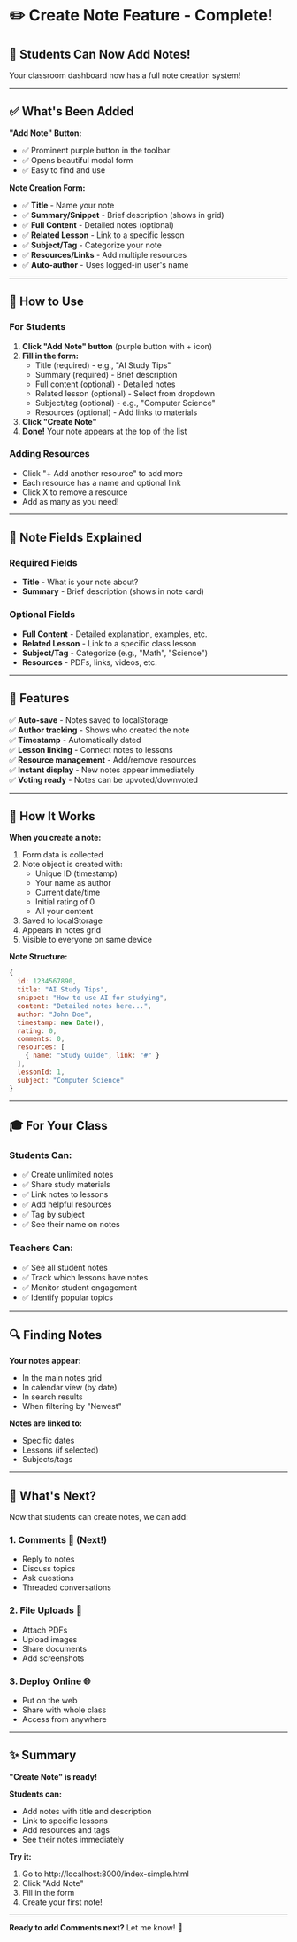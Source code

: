 # ✏️ Create Note Feature - Complete!

## 🎉 Students Can Now Add Notes!

Your classroom dashboard now has a full note creation system!

---

## ✅ What's Been Added

**"Add Note" Button:**
- ✅ Prominent purple button in the toolbar
- ✅ Opens beautiful modal form
- ✅ Easy to find and use

**Note Creation Form:**
- ✅ **Title** - Name your note
- ✅ **Summary/Snippet** - Brief description (shows in grid)
- ✅ **Full Content** - Detailed notes (optional)
- ✅ **Related Lesson** - Link to a specific lesson
- ✅ **Subject/Tag** - Categorize your note
- ✅ **Resources/Links** - Add multiple resources
- ✅ **Auto-author** - Uses logged-in user's name

---

## 🚀 How to Use

### For Students

1. **Click "Add Note" button** (purple button with + icon)
2. **Fill in the form:**
   - Title (required) - e.g., "AI Study Tips"
   - Summary (required) - Brief description
   - Full content (optional) - Detailed notes
   - Related lesson (optional) - Select from dropdown
   - Subject/tag (optional) - e.g., "Computer Science"
   - Resources (optional) - Add links to materials
3. **Click "Create Note"**
4. **Done!** Your note appears at the top of the list

### Adding Resources

- Click "+ Add another resource" to add more
- Each resource has a name and optional link
- Click X to remove a resource
- Add as many as you need!

---

## 📝 Note Fields Explained

### Required Fields
- **Title** - What is your note about?
- **Summary** - Brief description (shows in note card)

### Optional Fields
- **Full Content** - Detailed explanation, examples, etc.
- **Related Lesson** - Link to a specific class lesson
- **Subject/Tag** - Categorize (e.g., "Math", "Science")
- **Resources** - PDFs, links, videos, etc.

---

## 🎯 Features

✅ **Auto-save** - Notes saved to localStorage  
✅ **Author tracking** - Shows who created the note  
✅ **Timestamp** - Automatically dated  
✅ **Lesson linking** - Connect notes to lessons  
✅ **Resource management** - Add/remove resources  
✅ **Instant display** - New notes appear immediately  
✅ **Voting ready** - Notes can be upvoted/downvoted  

---

## 💾 How It Works

**When you create a note:**
1. Form data is collected
2. Note object is created with:
   - Unique ID (timestamp)
   - Your name as author
   - Current date/time
   - Initial rating of 0
   - All your content
3. Saved to localStorage
4. Appears in notes grid
5. Visible to everyone on same device

**Note Structure:**
```javascript
{
  id: 1234567890,
  title: "AI Study Tips",
  snippet: "How to use AI for studying",
  content: "Detailed notes here...",
  author: "John Doe",
  timestamp: new Date(),
  rating: 0,
  comments: 0,
  resources: [
    { name: "Study Guide", link: "#" }
  ],
  lessonId: 1,
  subject: "Computer Science"
}
```

---

## 🎓 For Your Class

### Students Can:
- ✅ Create unlimited notes
- ✅ Share study materials
- ✅ Link notes to lessons
- ✅ Add helpful resources
- ✅ Tag by subject
- ✅ See their name on notes

### Teachers Can:
- ✅ See all student notes
- ✅ Track which lessons have notes
- ✅ Monitor student engagement
- ✅ Identify popular topics

---

## 🔍 Finding Notes

**Your notes appear:**
- In the main notes grid
- In calendar view (by date)
- In search results
- When filtering by "Newest"

**Notes are linked to:**
- Specific dates
- Lessons (if selected)
- Subjects/tags

---

## 🎨 What's Next?

Now that students can create notes, we can add:

### 1. Comments 💬 (Next!)
- Reply to notes
- Discuss topics
- Ask questions
- Threaded conversations

### 2. File Uploads 📎
- Attach PDFs
- Upload images
- Share documents
- Add screenshots

### 3. Deploy Online 🌐
- Put on the web
- Share with whole class
- Access from anywhere

---

## ✨ Summary

**"Create Note" is ready!**

**Students can:**
- Add notes with title and description
- Link to specific lessons
- Add resources and tags
- See their notes immediately

**Try it:**
1. Go to http://localhost:8000/index-simple.html
2. Click "Add Note"
3. Fill in the form
4. Create your first note!

---

**Ready to add Comments next?** Let me know! 💬
